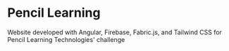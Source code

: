 # Pencil Learning

Website developed with Angular, Firebase, Fabric.js, and Tailwind CSS for Pencil Learning Technologies' challenge
